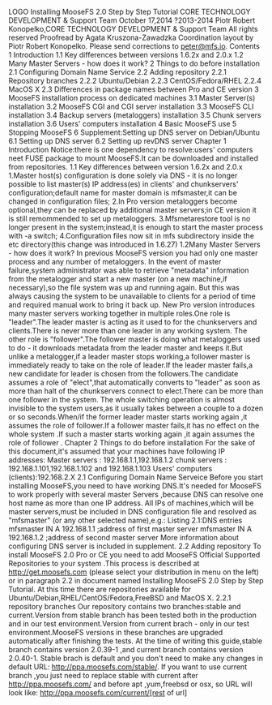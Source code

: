 LOGO
Installing MooseFS 2.0
Step by Step Tutorial
CORE TECHNOLOGY DEVELOPMENT & Support Team
October 17,2014
?2013-2014
Piotr Robert Konopelko,CORE TECHNOLOGY DEVELOPMENT & Support Team
All rights reserved
Proofread by Agata Kruszona-Zawadzka
Coordination layout by Piotr Robert Konopelko.
Please send corrections to peter@mfs.io.
Contents
1	Introduction
	1.1	Key differences between versions 1.6.2x and 2.0.x
	1.2	Many Master Servers - how does it work?
2	Things to do before installation
	2.1	Configuring Domain Name Service
	2.2	Adding repository
		2.2.1 Repository branches
		2.2.2 Ubuntu/Debian	
		2.2.3 CentOS/Fedora/RHEL
		2.2.4 MacOS X
	2.3 Differences in package names between Pro and CE version
3	MooseFS installation process on dedicated machines
	3.1 Master Server(s) installation
	3.2 MooseFS CGI and CGI server installation
	3.3 MooseFS CLI installation
	3.4 Backup servers (metaloggers) installation
	3.5 Chunk servers installation
	3.6 Users' computers installation
4	Basic MooseFS use
5	Stopping MooseFS
6	Supplement:Setting up DNS server on Debian/Ubuntu
	6.1 Setting up DNS server
	6.2 Setting up revDNS server
Chapter 1
Introduction
Notice:there is one dependency to resolve:users' computers neet FUSE package to mount MooseFS.It can be downloaded
and installed from repositories.
1.1 Key differences between version 1.6.2x and 2.0.x
1.Master host(s) configuration is done solely via DNS - it is no longer possible to list master(s) IP address(es)
in clients' and chunkservers' configuration;default name for master domain is mfsmaster,it can be changed in configuration
files;
2.In Pro version metaloggers become optional,they can be replaced by additional master servers;in CE version it 
is still remommended to set up metaloggers.
3.Mfsmetarestore tool is no longer present in the system;instead,it is enough to start the master process with -a
switch;
4.Configuration files now sit in mfs subdirectory inside the etc directory(this change was introduced in 1.6.27)
1.2Many Master Servers - how does it work?
In previous MooseFS version you had only one master process and any number of metaloggers.
In the event of master failure,system administrator was able to retrieve "metadata" information
from the metalogger and start a new master (on a new machine,if necessary),so the file system was up and running again.
But this was always causing the system to be unavailable to clients for a period of time and required manual work to bring
it back up.
New Pro version introduces many master servers working together in multiple roles.One role is "leader".The leader master
is acting as it used to for the chunkservers and clients.There is never more than one leader in any working system.
The other role is "follower".The follower master is doing what metaloggers used to do - it downloads metadata from the leader
master and keeps it.But unlike a metalogger,if a leader master stops working,a follower master is immediately ready to take
on the role of leader.If the leader master fails,a new candidate for leader is chosen from the followers.The candidate assumes
a role of "elect",that automatically converts to "leader" as soon as more than halt of the chunkservers connect to elect.There
can be more than one follower in the system.
The whole switching operation is almost invisible to the system users,as it usually takes between a couple to a dozen or so 
seconds.When/if the former leader master starts working again ,it assumes the role of follower.If a follower master fails,it 
has no effect on the whole system .If such a master starts working again ,it again assumes the role of follower .
Chapter 2
Things to do before installation
For the sake of this document,it's assumed that your machines have following IP addresses:
Master servers : 192.168.1.1,192.168.1.2
chunk servers :  192.168.1.101,192.168.1.102 and 192.168.1.103
Users' computers (clients):192.168.2.X
2.1 Configuring Domain Name Serveice
Before you start installing MooseFS,you need to have working DNS.It's needed for MooseFS to work properly with several master
Servers ,because DNS can resolve one host name as more than one IP address.
All IPs of machines,which will be master servers,must be included in DNS configuration file and resolved as "mfsmaster" (or any
other selected name),e.g.:
      Listing 2.1:DNS entries
  mfsmaster		IN	A	192.168.1.1		;address of first master server
  mfsmaster		IN	A	192.168.1.2		;address of second master server
More information about configuring DNS server is included in supplement.
2.2 Adding repository
To install MooseFS 2.0 Pro or CE you need to add MooseFS Official Supported Repositories to your system .This process is described
at http://get.moosefs.com (please select your distribution in menu on the left) or in paragraph 2.2 in document named Installing
MooseFS 2.0 Step by Step Tutorial.
At this time there are repositories available for Ubuntu/Debian,RHEL/CentOS/Fedora,FreeBSD and MacOS X.
2.2.1 repository branches
Our repository contains two branches:stable and current.Version from stable branch has been tested both in the production and in 
our test environment.Version from current brach - only in our test environment.MooseFS versions in these branches are upgraded
automatically after finishing the tests.
At the time of writing this guide,stable branch contains version 2.0.39-1 ,and current branch contains version 2.0.40-1.
Stable brach is default and you don't need to make any changes in default URL:
http://ppa.moosefs.com/stable/.
If you want to use current branch ,you just need to replace stable with current after http://ppa.moosefs.com/ and before apt
,yum,freebsd or osx, so URL will look like:
  http://ppa.moosefs.com/current/[rest of url]
